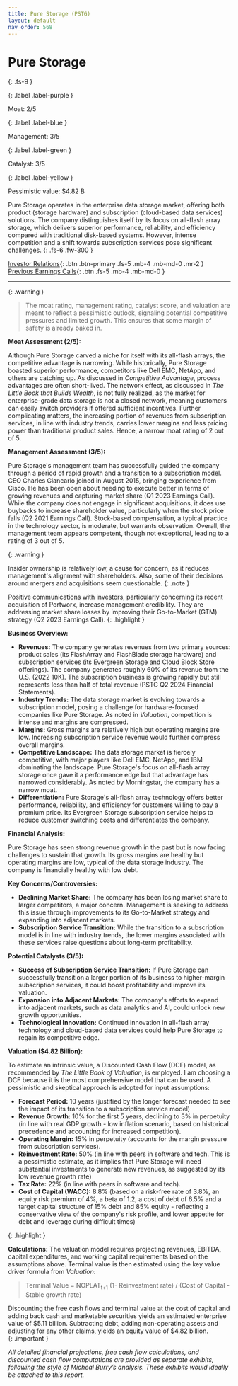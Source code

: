 ```yaml
---
title: Pure Storage (PSTG)
layout: default
nav_order: 568
---
```


# Pure Storage
{: .fs-9 }

{: .label .label-purple }

Moat: 2/5

{: .label .label-blue }

Management: 3/5

{: .label .label-green }

Catalyst: 3/5

{: .label .label-yellow }

Pessimistic value: $4.82 B

Pure Storage operates in the enterprise data storage market, offering both product (storage hardware) and subscription (cloud-based data services) solutions. The company distinguishes itself by its focus on all-flash array storage, which delivers superior performance, reliability, and efficiency compared with traditional disk-based systems. However, intense competition and a shift towards subscription services pose significant challenges.
{: .fs-6 .fw-300 }

[Investor Relations](https://www.google.com/search?q=PSTG+investor+relations){: .btn .btn-primary .fs-5 .mb-4 .mb-md-0 .mr-2 }
[Previous Earnings Calls](https://discountingcashflows.com/company/PSTG/transcripts/){: .btn .fs-5 .mb-4 .mb-md-0 }

---

{: .warning } 
>The moat rating, management rating, catalyst score, and valuation are meant to reflect a pessimistic outlook, signaling potential competitive pressures and limited growth. This ensures that some margin of safety is already baked in.


**Moat Assessment (2/5):**

Although Pure Storage carved a niche for itself with its all-flash arrays, the competitive advantage is narrowing. While historically, Pure Storage boasted superior performance, competitors like Dell EMC, NetApp, and others are catching up. As discussed in *Competitive Advantage*, process advantages are often short-lived. The network effect, as discussed in *The Little Book that Builds Wealth*, is not fully realized, as the market for enterprise-grade data storage is not a closed network, meaning customers can easily switch providers if offered sufficient incentives. Further complicating matters, the increasing portion of revenues from subscription services, in line with industry trends, carries lower margins and less pricing power than traditional product sales. Hence, a narrow moat rating of 2 out of 5.

**Management Assessment (3/5):**

Pure Storage's management team has successfully guided the company through a period of rapid growth and a transition to a subscription model. CEO Charles Giancarlo joined in August 2015, bringing experience from Cisco. He has been open about needing to execute better in terms of growing revenues and capturing market share (Q1 2023 Earnings Call).  While the company does not engage in significant acquisitions,  it does use buybacks to increase shareholder value, particularly when the stock price falls (Q2 2021 Earnings Call). Stock-based compensation, a typical practice in the technology sector, is moderate, but warrants observation.  Overall, the management team appears competent, though not exceptional, leading to a rating of 3 out of 5.  

{: .warning }

Insider ownership is relatively low, a cause for concern, as it reduces management's alignment with shareholders. Also, some of their decisions around mergers and acquisitions seem questionable.
{: .note }

Positive communications with investors, particularly concerning its recent acquisition of Portworx, increase management credibility. They are addressing market share losses by improving their Go-to-Market (GTM) strategy (Q2 2023 Earnings Call).
{: .highlight }


**Business Overview:**

* **Revenues:** The company generates revenues from two primary sources: product sales (its FlashArray and FlashBlade storage hardware) and subscription services (its Evergreen Storage and Cloud Block Store offerings).  The company generates roughly 60% of its revenue from the U.S. (2022 10K). The subscription business is growing rapidly but still represents less than half of total revenue (PSTG Q2 2024 Financial Statements).
* **Industry Trends:** The data storage market is evolving towards a subscription model, posing a challenge for hardware-focused companies like Pure Storage.  As noted in *Valuation*, competition is intense and margins are compressed.
* **Margins:** Gross margins are relatively high but operating margins are low. Increasing subscription service revenue would further compress overall margins.
* **Competitive Landscape:** The data storage market is fiercely competitive, with major players like Dell EMC, NetApp, and IBM dominating the landscape.  Pure Storage's focus on all-flash array storage once gave it a performance edge but that advantage has narrowed considerably. As noted by Morningstar, the company has a narrow moat.
* **Differentiation:** Pure Storage's all-flash array technology offers better performance, reliability, and efficiency for customers willing to pay a premium price. Its Evergreen Storage subscription service helps to reduce customer switching costs and differentiates the company.

**Financial Analysis:**

Pure Storage has seen strong revenue growth in the past but is now facing challenges to sustain that growth.  Its gross margins are healthy but operating margins are low, typical of the data storage industry. The company is financially healthy with low debt.

**Key Concerns/Controversies:**

* **Declining Market Share:** The company has been losing market share to larger competitors, a major concern.  Management is seeking to address this issue through improvements to its Go-to-Market strategy and expanding into adjacent markets.
* **Subscription Service Transition:** While the transition to a subscription model is in line with industry trends, the lower margins associated with these services raise questions about long-term profitability.

**Potential Catalysts (3/5):**

* **Success of Subscription Service Transition:**  If Pure Storage can successfully transition a larger portion of its business to higher-margin subscription services, it could boost profitability and improve its valuation.
* **Expansion into Adjacent Markets:** The company's efforts to expand into adjacent markets, such as data analytics and AI, could unlock new growth opportunities.
* **Technological Innovation:**  Continued innovation in all-flash array technology and cloud-based data services could help Pure Storage to regain its competitive edge.


**Valuation ($4.82 Billion):**

To estimate an intrinsic value, a Discounted Cash Flow (DCF) model, as recommended by *The Little Book of Valuation*, is employed. I am choosing a DCF because it is the most comprehensive model that can be used. A pessimistic and skeptical approach is adopted for input assumptions:

* **Forecast Period:** 10 years (justified by the longer forecast needed to see the impact of its transition to a subscription service model)
* **Revenue Growth:**  10% for the first 5 years, declining to 3% in perpetuity (in line with real GDP growth - low inflation scenario, based on historical precedence and accounting for increased competition).  
* **Operating Margin:** 15% in perpetuity (accounts for the margin pressure from subscription services).
* **Reinvestment Rate:** 50% (in line with peers in software and tech. This is a pessimistic estimate, as it implies that Pure Storage will need substantial investments to generate new revenues, as suggested by its low revenue growth rate)
* **Tax Rate:** 22% (in line with peers in software and tech).
* **Cost of Capital (WACC):**  8.8% (based on a risk-free rate of 3.8%, an equity risk premium of 4%, a beta of 1.2, a cost of debt of 6.5% and a target capital structure of 15% debt and 85% equity - reflecting a conservative view of the company's risk profile, and lower appetite for debt and leverage during difficult times)


{: .highlight }

**Calculations:**
The valuation model requires projecting revenues, EBITDA, capital expenditures, and working capital requirements based on the assumptions above.  Terminal value is then estimated using the key value driver formula from *Valuation*:

>Terminal Value = NOPLAT<sub>t+1</sub> (1- Reinvestment rate) / (Cost of Capital - Stable growth rate)

Discounting the free cash flows and terminal value at the cost of capital and adding back cash and marketable securities yields an estimated enterprise value of $5.11 billion. Subtracting debt, adding non-operating assets and adjusting for any other claims, yields an equity value of $4.82 billion.  
{: .important }

*All detailed financial projections, free cash flow calculations, and discounted cash flow computations are provided as separate exhibits, following the style of Micheal Burry’s analysis. These exhibits would ideally be attached to this report.*
